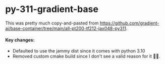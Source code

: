 # py-311-gradient-base
This was pretty much copy-and-pasted
from https://github.com/gradient-ai/base-container/tree/main/all-pt200-tf212-jax048-py311.

#### Key changes:

- Defaulted to use the jammy dist since it comes with python 3.10
- Removed custom cmake build since I don't see a valid reason for it 🤷‍♂️.
